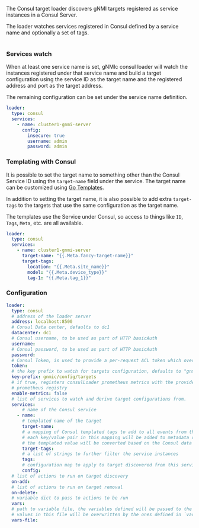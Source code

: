 The Consul target loader discovers gNMI targets registered as service instances in a Consul Server.

The loader watches services registered in Consul defined by a service name and optionally a set of tags.

<div class="mxgraph" style="max-width:100%;border:1px solid transparent;margin:0 auto; display:block;" data-mxgraph="{&quot;page&quot;:2,&quot;zoom&quot;:1.4,&quot;highlight&quot;:&quot;#0000ff&quot;,&quot;nav&quot;:true,&quot;check-visible-state&quot;:true,&quot;resize&quot;:true,&quot;url&quot;:&quot;https://raw.githubusercontent.com/openconfig/gnmic/diagrams/diagrams/target_discovery.drawio&quot;}"></div>

<script type="text/javascript" src="https://cdn.jsdelivr.net/gh/hellt/drawio-js@main/embed2.js?&fetch=https%3A%2F%2Fraw.githubusercontent.com%2Fkarimra%2Fgnmic%2Fdiagrams%2Ftarget_discovery.drawio" async></script>

### Services watch

When at least one service name is set, gNMIc consul loader will watch the instances registered under that service name and build a target configuration using the service ID as the target name and the registered address and port as the target address.

The remaining configuration can be set under the service name definition.

```yaml
loader:
  type: consul
  services:
    - name: cluster1-gnmi-server
      config:
        insecure: true
        username: admin
        password: admin
```

### Templating with Consul

It is possible to set the target name to something other than the Consul Service ID using the `target-name` field under the service. The target name can be customized using [Go Templates](https://golang.org/pkg/text/template/).

In addition to setting the target name, it is also possible to add extra `target-tags` to the targets that use the same configuration as the target name.

The templates use the Service under Consul, so access to things like `ID`, `Tags`, `Meta`, etc. are all available.

```yaml
loader:
  type: consul
  services:
    - name: cluster1-gnmi-server
      target-name: "{{.Meta.fancy-target-name}}"
      target-tags:
        location: "{{.Meta.site_name}}"
        model: "{{.Meta.device_type}}"
        tag-1: "{{.Meta.tag_1}}"
```

### Configuration

```yaml
loader:
  type: consul
  # address of the loader server
  address: localhost:8500
  # Consul Data center, defaults to dc1
  datacenter: dc1
  # Consul username, to be used as part of HTTP basicAuth
  username:
  # Consul password, to be used as part of HTTP basicAuth
  password:
  # Consul Token, is used to provide a per-request ACL token which overrides the agent's default token
  token:
  # the key prefix to watch for targets configuration, defaults to "gnmic/config/targets"
  key-prefix: gnmic/config/targets
  # if true, registers consulLoader prometheus metrics with the provided
  # prometheus registry
  enable-metrics: false
  # list of services to watch and derive target configurations from.
  services:
      # name of the Consul service
    - name:
      # templated name of the target
      target-name:
      # a mapping of Consul templated tags to add to all events from this taget.
      # each key/value pair in this mapping will be added to metadata on all events.
      # the templated value will be converted based on the Consul data for the target.
      target-tags:
      # a list of strings to further filter the service instances
      tags: 
      # configuration map to apply to target discovered from this service
      config:
  # list of actions to run on target discovery
  on-add:
  # list of actions to run on target removal
  on-delete:
  # variable dict to pass to actions to be run
  vars:
  # path to variable file, the variables defined will be passed to the actions to be run
  # values in this file will be overwritten by the ones defined in `vars`
  vars-file:
```
